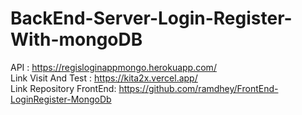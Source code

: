 # BackEnd-Server-Login-Register-With-mongoDB

API  : https://regisloginappmongo.herokuapp.com/
<br>
Link Visit And Test : https://kita2x.vercel.app/
<br>
Link Repository FrontEnd: https://github.com/ramdhey/FrontEnd-LoginRegister-MongoDb
